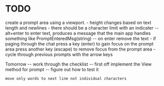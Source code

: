 # TODO

create a prompt area using a viewport. 
    - height changes based on text length and newlines
    - there should be a character limit with an indicater
    -- alt+enter to enter text, produces a message that the main app handles
        something like PromptEnteredMsg(string)
    -- on enter remove the text
    - if paging through the chat press a key (enter) to gain focus on the prompt area
      press another key (escape) to remove focus from the prompt area
    - cycle through previous prompts with the arrow keys

Tomorrow
    -- work through the checklist
    -- first off implement the View method for prompt
    -- figure out how to test it

    move only words to next line not individual characters

